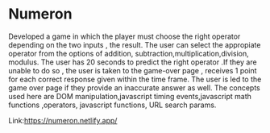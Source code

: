 # Numeron
Developed a game in which the player must choose the right operator depending on the two inputs , the result. The user can select the appropiate operator from the options of addition, subtraction,multiplication,division, modulus. The user has 20 seconds to predict the right operator .If they are unable to do so , the user is taken  to the game-over page , receives 1 point for each correct response given within the time frame. The user is led to the game over page if they provide an inaccurate answer as well. The concepts used  here are DOM manipulation,javascript timing events,javascript math functions ,operators, javascript functions, URL search params.

Link:https://numeron.netlify.app/
